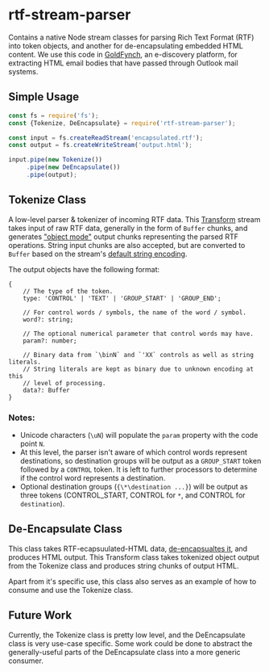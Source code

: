 # rtf-stream-parser
Contains a native Node stream classes for parsing Rich Text Format (RTF) into token
objects, and another for de-encapsulating embedded HTML content. We use this
code in [GoldFynch](https://goldfynch.com), an e-discovery platform, for extracting HTML email bodies that have passed through Outlook mail systems.

## Simple Usage

```javascript
const fs = require('fs');
const {Tokenize, DeEncapsulate} = require('rtf-stream-parser');

const input = fs.createReadStream('encapsulated.rtf');
const output = fs.createWriteStream('output.html');

input.pipe(new Tokenize())
     .pipe(new DeEncapsulate())
     .pipe(output);
```

## Tokenize Class
A low-level parser & tokenizer of incoming RTF data. This
[Transform](https://nodejs.org/api/stream.html#stream_duplex_and_transform_streams)
stream takes input of raw RTF data, generally in the form of `Buffer` chunks, and generates
["object mode"](https://nodejs.org/api/stream.html#stream_object_mode)
output chunks representing the parsed RTF operations. String input chunks are
also accepted, but are converted to `Buffer` based on the stream's
[default string encoding](https://nodejs.org/api/stream.html#stream_writable_setdefaultencoding_encoding).

The output objects have the following format:
```
{
    // The type of the token.
    type: 'CONTROL' | 'TEXT' | 'GROUP_START' | 'GROUP_END';

    // For control words / symbols, the name of the word / symbol.
    word?: string;

    // The optional numerical parameter that control words may have.
    param?: number;

    // Binary data from `\binN` and `'XX` controls as well as string literals.
    // String literals are kept as binary due to unknown encoding at this
    // level of processing.
    data?: Buffer
}
```

### Notes:
- Unicode characters (`\uN`) will populate the `param` property with the code point `N`.
- At this level, the parser isn't aware of which control words represent destinations,
so destination groups will be output as a `GROUP_START` token followed by a `CONTROL` token. It is left to further processors to determine if the control word represents a destination.
- Optional destination groups (`{\*\destination ...}`) will be output as three tokens (CONTROL_START, CONTROL for `*`, and CONTROL for `destination`).

## De-Encapsulate Class

This class takes RTF-ecapsuulated-HTML data,
[de-encapsualtes it](https://msdn.microsoft.com/en-us/library/ee159984(v=exchg.80).aspx),
and produces HTML output.
This Transform class takes tokenized object output from the Tokenize class and produces string chunks of output HTML.

Apart from it's specific use, this class also serves as an example of how to consume
and use the Tokenize class.

## Future Work

Currently, the Tokenize class is pretty low level, and the DeEncapsulate class is very use-case specific. Some work could be done to abstract the generally-useful parts of the DeEncapsulate class into a more generic consumer.
